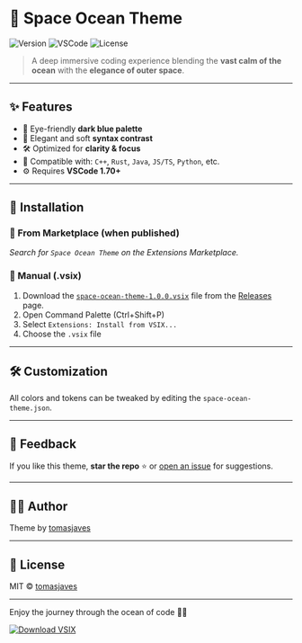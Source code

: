 # 🚀 Space Ocean Theme

![Version](https://img.shields.io/badge/version-1.0.0-blue?style=flat-square)
![VSCode](https://img.shields.io/badge/VSCode-1.70%2B-blueviolet?style=flat-square)
![License](https://img.shields.io/badge/license-MIT-green?style=flat-square)

> A deep immersive coding experience blending the **vast calm of the ocean** with the **elegance of outer space**.

---

## ✨ Features

- 🧿 Eye-friendly **dark blue palette**
- 🎨 Elegant and soft **syntax contrast**
- 🛠️ Optimized for **clarity & focus**
- 🧬 Compatible with: `C++`, `Rust`, `Java`, `JS/TS`, `Python`, etc.
- ⚙️ Requires **VSCode 1.70+**

---

## 🚀 Installation

### 🔸 From Marketplace (when published)

_Search for `Space Ocean Theme` on the Extensions Marketplace._

### 🔸 Manual (.vsix)

1. Download the [`space-ocean-theme-1.0.0.vsix`](https://github.com/tomasjaves/space-ocean-theme/releases/download/v1.0.0/space-ocean-theme-1.0.0.vsix) file from the [Releases](https://github.com/tomasjaves/space-ocean-theme/releases) page.
2. Open Command Palette (Ctrl+Shift+P)
3. Select `Extensions: Install from VSIX...`
4. Choose the `.vsix` file

---

## 🛠️ Customization

All colors and tokens can be tweaked by editing the `space-ocean-theme.json`.

---

## 🙌 Feedback

If you like this theme, **star the repo** ⭐ or [open an issue](https://github.com/tomasjaves/space-ocean-theme/issues) for suggestions.

---

## 🧑‍💻 Author

Theme by [tomasjaves](https://github.com/tomasjaves)

---

## 📜 License

MIT © [tomasjaves](https://github.com/tomasjaves)

---

Enjoy the journey through the ocean of code 🌊✨

[![Download VSIX](https://img.shields.io/badge/Download-.vsix-blue?logo=visualstudiocode&logoColor=white)](https://github.com/tomasjaves/space-ocean-theme/releases/download/v1.0.0/space-ocean-theme-1.0.0.vsix)